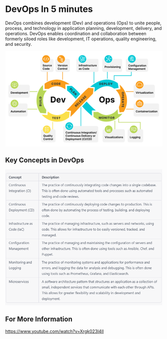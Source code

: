 # DevOps In 5 minutes 

DevOps combines development (Dev) and operations (Ops) to unite people, process, and technology in application planning, development, delivery, and operations. DevOps enables coordination and collaboration between formerly siloed roles like development, IT operations, quality engineering, and security.

![](Images/devops3.png)

## Key Concepts in DevOps 

![](Images/devops2.png)

## For More Information
https://www.youtube.com/watch?v=Xrgk023l4lI